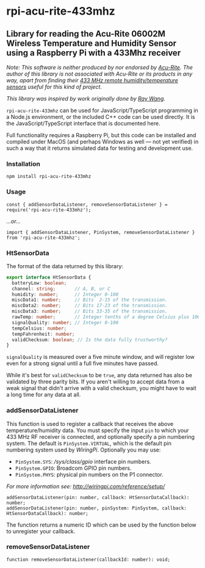 # rpi-acu-rite-433mhz

## Library for reading the Acu-Rite 06002M Wireless Temperature and Humidity Sensor using a Raspberry Pi with a 433Mhz receiver

_Note: This software is neither produced by nor endorsed by [Acu-Rite](https://acu-rite.com/site/). The author of this library is not associated with Acu-Rite or its products in any way, apart from finding their [433 MHz remote humidity/temperature sensors](https://www.amazon.com/gp/product/B00T0K8NXC/) useful for this kind of project._

_This library was inspired by work originally done by [Ray Wang](http://rayshobby.net/?p=8998)._

`rpi-acu-rite-433mhz` can be used for JavaScript/TypeScript programming in a Node.js environment, or the included C++ code can be used directly. It is the JavaScript/TypeScript interface that is documented here.

Full functionality requires a Raspberry Pi, but this code can be installed and compiled under MacOS (and perhaps Windows as well — not yet verified) in such a way that it returns simulated data for testing and development use.

### Installation

`npm install rpi-acu-rite-433mhz`

### Usage

`const { addSensorDataListener, removeSensorDataListener } = require('rpi-acu-rite-433mhz');`

_...or..._

`import { addSensorDataListener, PinSystem, removeSensorDataListener } from 'rpi-acu-rite-433mhz';`

### HtSensorData

The format of the data returned by this library:

```typescript
export interface HtSensorData {
  batteryLow: boolean;
  channel: string;       // A, B, or C
  humidity: number;      // Integer 0-100
  miscData1: number;     // Bits  2-15 of the transmission.
  miscData2: number;     // Bits 17-23 of the transmission.
  miscData3: number;     // Bits 33-35 of the transmission.
  rawTemp: number;       // Integer tenths of a degree Celsius plus 1000 (original transmission data format)
  signalQuality: number; // Integer 0-100
  tempCelsius: number;
  tempFahrenheit: number;
  validChecksum: boolean; // Is the data fully trustworthy?
}
```

`signalQuality` is measured over a five minute window, and will register low even for a strong signal until a full five minutes have passed.

While it's best for `validChecksum` to be `true`, any data returned has also be validated by three parity bits. If you aren't willing to accept data from a weak signal that didn't arrive with a valid checksum, you might have to wait a long time for any data at all.

### addSensorDataListener

This function is used to register a callback that receives the above temperature/humidity data. You must specify the input `pin` to which your 433 MHz RF receiver is connected, and optionally specify a pin numbering system. The default is `PinSystem.VIRTUAL`, which is the default pin numbering system used by _WiringPi_. Optionally you may use:

* `PinSystem.SYS`: _/sys/class/gpio_ interface pin numbers.
* `PinSystem.GPIO`: Broadcom GPIO pin numbers.
* `PinSystem.PHYS`: physical pin numbers on the P1 connector.

_For more information see: http://wiringpi.com/reference/setup/_

```
addSensorDataListener(pin: number, callback: HtSensorDataCallback): number;
addSensorDataListener(pin: number, pinSystem: PinSystem, callback: HtSensorDataCallback): number;
```

The function returns a numeric ID which can be used by the function below to unregister your callback.

### removeSensorDataListener

```
function removeSensorDataListener(callbackId: number): void;
```
